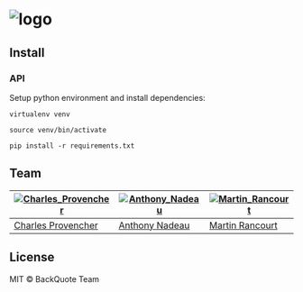 # ![logo](https://avatars2.githubusercontent.com/u/25215892?v=3)

## Install

### API

Setup python environment and install dependencies:

```
virtualenv venv

source venv/bin/activate

pip install -r requirements.txt
```

## Team

[![Charles_Provencher](https://avatars0.githubusercontent.com/u/9503902?v=3&s=144)](https://github.com/cprovencher) | [![Anthony_Nadeau](https://avatars3.githubusercontent.com/u/15678424?v=3&s=144)](https://github.com/anadeau1) | [![Martin_Rancourt](https://avatars2.githubusercontent.com/u/2197856?v=3&s=144)](https://github.com/account)
---|---|---
[Charles Provencher](https://github.com/cprovencher) | [Anthony Nadeau](https://github.com/anadeau1) | [Martin Rancourt](https://github.com/mrancourt)


## License

MIT © BackQuote Team